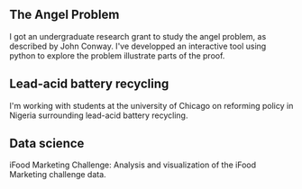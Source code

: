 ## The Angel Problem
I got an undergraduate research grant to study the angel problem, as described by John Conway. I've developped an interactive tool using python to explore the problem illustrate parts of the proof.

## Lead-acid battery recycling
I'm working with students at the university of Chicago on reforming policy in Nigeria surrounding lead-acid battery recycling. 

## Data science
iFood Marketing Challenge: Analysis and visualization of the iFood Marketing challenge data.
